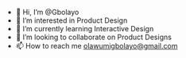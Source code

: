 - 👋 Hi, I’m @Gbolayo
- 👀 I’m interested in Product Design
- 🌱 I’m currently learning Interactive Design
- 💞️ I’m looking to collaborate on Product Designs
- 📫 How to reach me olawumigbolayo@gmail.com

<!---
Gbolayo/Gbolayo is a ✨ special ✨ repository because its `README.md` (this file) appears on your GitHub profile.
You can click the Preview link to take a look at your changes.
--->
